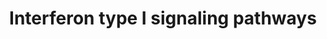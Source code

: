 ---
annotations:
- id: PW:0000209
  parent: signaling pathway
  type: Pathway Ontology
  value: Jak-Stat signaling pathway
- id: PW:0000023
  parent: regulatory pathway
  type: Pathway Ontology
  value: immune response pathway
authors:
- Mkutmon
- Egonw
- MaintBot
description: The type I IFNs (IFNα family, IFNβ, IFNω, IFNε and IFNκ) all bind to
  and signal via the type I IFN receptor complex. The type I receptor consists of
  two main IFNAR1, IFNAR2c receptor chains and other accessory proteins. The pathway
  above  (WP585) describes the Type I Interferon signaling pathways and shows both
  classical IFN signaling via the JAK-STAT pathway (dark lines) and other non-canonical
  IFN signaling pathways.
last-edited: 2019-09-17
organisms:
- Bos taurus
redirect_from:
- /index.php/Pathway:WP3213
- /instance/WP3213
- /instance/WP3213_rr107069
revision: r107069
schema-jsonld:
- '@context': https://schema.org/
  '@id': https://wikipathways.github.io/pathways/WP3213.html
  '@type': Dataset
  creator:
    '@type': Organization
    name: WikiPathways
  description: The type I IFNs (IFNα family, IFNβ, IFNω, IFNε and IFNκ) all bind to
    and signal via the type I IFN receptor complex. The type I receptor consists of
    two main IFNAR1, IFNAR2c receptor chains and other accessory proteins. The pathway
    above  (WP585) describes the Type I Interferon signaling pathways and shows both
    classical IFN signaling via the JAK-STAT pathway (dark lines) and other non-canonical
    IFN signaling pathways.
  keywords:
  - CBL
  - CREB1
  - CRK
  - CRKL
  - EIF4A1
  - EIF4B
  - EIF4E
  - EIF4EBP1
  - FYN
  - GDP
  - GNB2L1
  - GTP
  - IFNAR1
  - IFNAR2
  - IRS1
  - IRS2
  - JAK1
  - LCK
  - MAP2K3
  - MAP2K6
  - MAP3K1
  - MAPK14
  - MAPKAP1
  - MLST8
  - MTOR
  - PDCD4
  - PIAS1
  - PIAS3
  - PIK3CD
  - PIK3R1
  - PRMT1
  - PTPN11
  - PTPN6
  - PTPRC
  - RAC1
  - RAP1A
  - RAPGEF1
  - REL
  - RPS6
  - RPS6KA4
  - RPS6KA5
  - RPS6KB1
  - RPTOR
  - SOCS1
  - SOCS3
  - STAT1
  - STAT2
  - STAT3
  - STAT4
  - STAT5A
  - TYK2
  - VAV1
  - ZAP70
  license: CC0
  name: Interferon type I signaling pathways
seo: CreativeWork
title: Interferon type I signaling pathways
wpid: WP3213
---